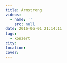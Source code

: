 ```yaml
---
title: Armstrong
videos:
  - name: ''
    src: null
date: 2016-06-01 21:14:11
tags:
  - konzert
city:
location:
cover:
---
```

